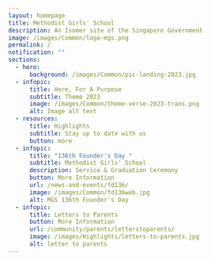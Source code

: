 ```yaml
---
layout: homepage
title: Methodist Girls' School
description: An Isomer site of the Singapore Government
image: /images/Common/logo-mgs.png
permalink: /
notification: ""
sections:
  - hero:
      background: /images/Common/pic-landing-2023.jpg
  - infopic:
      title: Here, For A Purpose
      subtitle: Theme 2023
      image: /images/Common/theme-verse-2023-trans.png
      alt: Image alt text
  - resources:
      title: Highlights
      subtitle: Stay up to date with us
      button: more
  - infopic:
      title: "136th Founder's Day "
      subtitle: Methodist Girls' School
      description: Service & Graduation Ceremony
      button: More Information
      url: /news-and-events/fd136/
      image: /images/Common/fd136web.jpg
      alt: MGS 136th Founder's Day
  - infopic:
      title: Letters to Parents
      button: More Information
      url: /community/parents/letterstoparents/
      image: /images/Highlights/letters-to-parents.jpg
      alt: letter to parents
---
```

